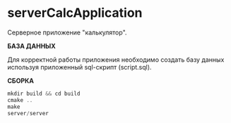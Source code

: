 # serverCalcApplication

Серверное приложение "калькулятор". 

**БАЗА ДАННЫХ**

Для корректной работы приложения необходимо создать базу данных используя приложенный sql-скрипт (script.sql). 

**СБОРКА**

```cpp
mkdir build && cd build
cmake ..
make
server/server
```
